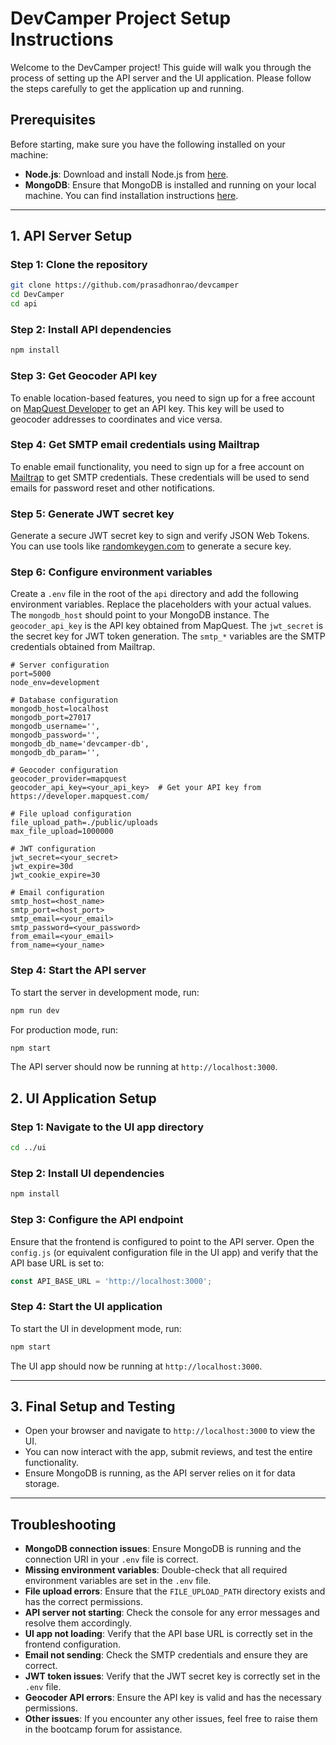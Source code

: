 # DevCamper Project Setup Instructions

Welcome to the DevCamper project! This guide will walk you through the process of setting up the API server and the UI application. Please follow the steps carefully to get the application up and running.

## Prerequisites

Before starting, make sure you have the following installed on your machine:

- **Node.js**: Download and install Node.js from [here](https://nodejs.org/).
- **MongoDB**: Ensure that MongoDB is installed and running on your local machine. You can find installation instructions [here](https://docs.mongodb.com/manual/installation/).

---

## 1. API Server Setup

### Step 1: Clone the repository

```bash
git clone https://github.com/prasadhonrao/devcamper
cd DevCamper
cd api
```

### Step 2: Install API dependencies

```bash
npm install
```

### Step 3: Get Geocoder API key

To enable location-based features, you need to sign up for a free account on [MapQuest Developer](https://developer.mapquest.com/) to get an API key. This key will be used to geocoder addresses to coordinates and vice versa.

### Step 4: Get SMTP email credentials using Mailtrap

To enable email functionality, you need to sign up for a free account on [Mailtrap](https://mailtrap.io/) to get SMTP credentials. These credentials will be used to send emails for password reset and other notifications.

### Step 5: Generate JWT secret key

Generate a secure JWT secret key to sign and verify JSON Web Tokens. You can use tools like [randomkeygen.com](https://randomkeygen.com/) to generate a secure key.

### Step 6: Configure environment variables

Create a `.env` file in the root of the `api` directory and add the following environment variables. Replace the placeholders with your actual values. The `mongodb_host` should point to your MongoDB instance. The `geocoder_api_key` is the API key obtained from MapQuest. The `jwt_secret` is the secret key for JWT token generation. The `smtp_*` variables are the SMTP credentials obtained from Mailtrap.

```env
# Server configuration
port=5000
node_env=development

# Database configuration
mongodb_host=localhost
mongodb_port=27017
mongodb_username='',
mongodb_password='',
mongodb_db_name='devcamper-db',
mongodb_db_param='',

# Geocoder configuration
geocoder_provider=mapquest
geocoder_api_key=<your_api_key>  # Get your API key from https://developer.mapquest.com/

# File upload configuration
file_upload_path=./public/uploads
max_file_upload=1000000

# JWT configuration
jwt_secret=<your_secret>
jwt_expire=30d
jwt_cookie_expire=30

# Email configuration
smtp_host=<host_name>
smtp_port=<host_port>
smtp_email=<your_email>
smtp_password=<your_password>
from_email=<your_email>
from_name=<your_name>
```

### Step 4: Start the API server

To start the server in development mode, run:

```bash
npm run dev
```

For production mode, run:

```bash
npm start
```

The API server should now be running at `http://localhost:3000`.

## 2. UI Application Setup

### Step 1: Navigate to the UI app directory

```bash
cd ../ui
```

### Step 2: Install UI dependencies

```bash
npm install
```

### Step 3: Configure the API endpoint

Ensure that the frontend is configured to point to the API server. Open the `config.js` (or equivalent configuration file in the UI app) and verify that the API base URL is set to:

```js
const API_BASE_URL = 'http://localhost:3000';
```

### Step 4: Start the UI application

To start the UI in development mode, run:

```bash
npm start
```

The UI app should now be running at `http://localhost:3000`.

---

## 3. Final Setup and Testing

- Open your browser and navigate to `http://localhost:3000` to view the UI.
- You can now interact with the app, submit reviews, and test the entire functionality.
- Ensure MongoDB is running, as the API server relies on it for data storage.

---

## Troubleshooting

- **MongoDB connection issues**: Ensure MongoDB is running and the connection URI in your `.env` file is correct.
- **Missing environment variables**: Double-check that all required environment variables are set in the `.env` file.
- **File upload errors**: Ensure that the `FILE_UPLOAD_PATH` directory exists and has the correct permissions.
- **API server not starting**: Check the console for any error messages and resolve them accordingly.
- **UI app not loading**: Verify that the API base URL is correctly set in the frontend configuration.
- **Email not sending**: Check the SMTP credentials and ensure they are correct.
- **JWT token issues**: Verify that the JWT secret key is correctly set in the `.env` file.
- **Geocoder API errors**: Ensure the API key is valid and has the necessary permissions.
- **Other issues**: If you encounter any other issues, feel free to raise them in the bootcamp forum for assistance.
